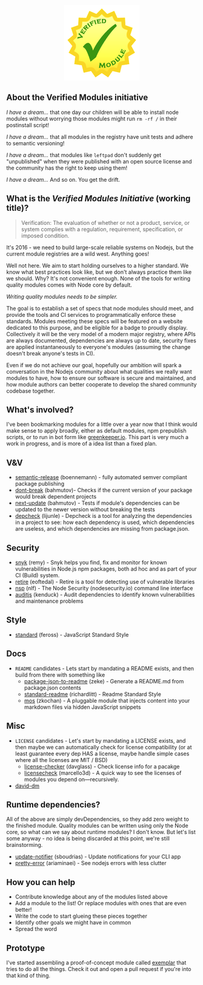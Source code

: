 <link rel="stylesheet" href="//yegor256.github.io/tacit/tacit.min.css"/>
<article>
<p align="center"><img alt="Verified Modules Initiative Logo" src="/assets/badge.png"></p>

# About the Verified Modules initiative

*I have a dream...* that one day our children will be able to install node modules without worrying those modules might run `rm -rf /` in their postinstall script!

*I have a dream...* that all modules in the registry have unit tests and adhere to semantic versioning!

*I have a dream...* that modules like `leftpad` don't suddenly get "unpublished" when they were published with an open source license and the community has the right to keep using them!

*I have a dream...* And so on. You get the drift.

# What is the *Verified Modules Initiative* (working title)?

> Verification: The evaluation of whether or not a product, service, or system complies with a regulation, requirement, specification, or imposed condition.

It's 2016 - we need to build large-scale reliable systems on Nodejs, but the current module registries are a wild west.
Anything goes!

Well not here. We aim to start holding ourselves to a higher standard. We know what best practices look like,
but we don't always practice them like we should. Why? It's not convenient enough. None of the tools for writing quality
modules comes with Node core by default.

*Writing quality modules needs to be simpler.*

The goal is to establish a set of specs that node modules should meet, and provide
the tools and CI services to programmatically enforce these standards.
Modules meeting these specs will be featured on a website dedicated to this purpose, and be
eligible for a badge to proudly display. Collectively it will be the very model of a modern major registry, where APIs are
always documented, dependencies are always up to date, security fixes are applied instantaneously to everyone's modules
(assuming the change doesn't break anyone's tests in CI).

Even if we do not achieve our goal, hopefully our ambition will spark a conversation in the Nodejs community about
what qualities we really want modules to have, how to ensure our software is secure and maintained, and how
module authors can better cooperate to develop the shared community codebase together.

# What's involved?

I've been bookmarking modules for a little over a year now that I think would make sense to apply broadly, either as
default modules, npm prepublish scripts, or to run in bot form like [greenkeeper.io](https://greenkeeper.io). This part is
very much a work in progress, and is more of a idea list than a fixed plan.

## V&V
- [semantic-release](https://www.npmjs.com/package/semantic-release) (boennemann) - fully automated semver compliant package publishing
- [dont-break](https://www.npmjs.com/package/dont-break) (bahmutov)- Checks if the current version of your package would break dependent projects
- [next-update](https://www.npmjs.com/package/next-update) (bahmutov) - Tests if module's dependencies can be updated to the newer version without breaking the tests
- [depcheck](https://www.npmjs.com/package/depcheck) (lijunle) - Depcheck is a tool for analyzing the dependencies in a project to see: how each dependency is used, which dependencies are useless, and which dependencies are missing from package.json.

## Security
- [snyk](https://www.npmjs.com/package/snyk) (remy) - Snyk helps you find, fix and monitor for known vulnerabilities in Node.js npm packages, both ad hoc and as part of your CI (Build) system.
- [retire](https://www.npmjs.com/package/retire) (eoftedal) - Retire is a tool for detecting use of vulnerable libraries
- [nsp](https://www.npmjs.com/package/nsp) (nlf) - The Node Security (nodesecurity.io) command line interface
- [auditjs](https://www.npmjs.com/package/auditjs) (kenduck) - Audit dependencies to identify known vulnerabilities and maintenance problems

## Style
- [standard](https://www.npmjs.com/package/standard) (feross) - JavaScript Standard Style

## Docs
- `README` candidates - Lets start by mandating a README exists, and then build from there with something like
  - [package-json-to-readme](https://www.npmjs.com/package/package-json-to-readme) (zeke) - Generate a README.md from package.json contents
  - [standard-readme](https://www.npmjs.com/package/standard-readme) (richardlitt) - Readme Standard Style
  - [mos](https://www.npmjs.com/package/mos) (zkochan) - A pluggable module that injects content into your markdown files via hidden JavaScript snippets

## Misc
- `LICENSE` candidates - Let's start by mandating a LICENSE exists, and then maybe we can automatically check for license compatibility (or at least guarantee every dep HAS a license, maybe handle simple cases where all the licenses are MIT / BSD)
  - [license-checker](https://www.npmjs.com/package/license-checker) (davglass) - Check license info for a pacakge
  - [licensecheck](https://www.npmjs.com/package/licensecheck) (marcello3d) - A quick way to see the licenses of modules you depend on—recursively.
- [david-dm](https://david-dm.org/)

## Runtime dependencies?

All of the above are simply devDependencies, so they add zero weight to the finished module. Quality modules can be written using only the Node core, so what can we say about runtime modules? I don't know. But let's list some anyway - no idea is being discarded at this point, we're still brainstorming.

- [update-notifier](https://www.npmjs.com/package/update-notifier) (sboudrias) - Update notifications for your CLI app
- [pretty-error](https://www.npmjs.com/package/pretty-error) (ariaminaei) - See nodejs errors with less clutter

# How you can help
- Contribute knowledge about any of the modules listed above
- Add a module to the list! Or replace modules with ones that are even better!
- Write the code to start glueing these pieces together
- Identify other goals we might have in common
- Spread the word

# Prototype

I've started assembling a proof-of-concept module called [exemplar](https://github.com/VerifiedModules/exemplar) that tries to do all the things. Check it out and open a pull request if you're into that kind of thing.

</article>
